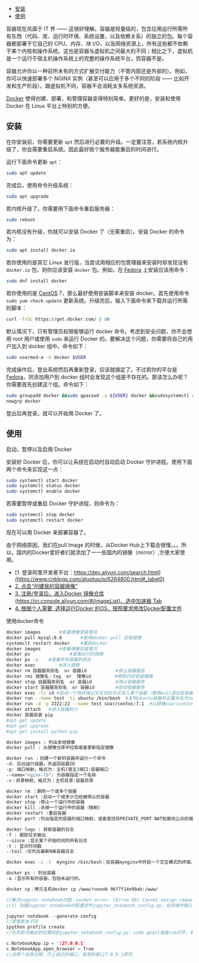 - [安装](#安装)
- [使用](#使用)

容器现在风靡于 IT 界 —— 这很好理解。容器是轻量级的，包含应用运行所需所有东西（代码、库、运行时环境、系统设置，以及依赖关系）的独立的包。每个容器都部署于它自己的 CPU、内存、块 I/O，以及网络资源上，所有这些都不依赖于某个内核和操作系统。这也是容器与虚拟机之间最大的不同；相比之下，虚拟机是一个运行于宿主机操作系统上的完整的操作系统平台，而容器不是。

容器允许你以一种前所未有的方式扩展交付能力（不管内部还是外部的）。例如，你可以快速部署多个 NGINX 实例（甚至可以应用于多个不同的阶段 —— 比如开发和生产阶段）。跟虚拟机不同，容器不会消耗太多系统资源。

[Docker](https://www.docker.com/) 使得创建、部署，和管理容器变得特别简单。更好的是，安装和使用 Docker 在 Linux 平台上特别的方便。

## 安装

在你安装前，你需要更新 `apt` 然后进行必要的升级。一定要注意，若系统内核升级了，你会需要重启系统。因此最好挑个服务器能重启的时间进行。

运行下面命令更新 `apt`：

```bash
sudo apt update
```

完成后，使用命令升级系统：

```bash
sudo apt upgrade
```

若内核升级了，你需要用下面命令重启服务器：

```bash
sudo reboot
```

若内核没有升级，你就可以安装 Docker 了（无需重启）。安装 Docker 的命令为：

```bash
sudo apt install docker.io
```

若你使用的是其它 Linux 发行版，当尝试用相应的包管理器来安装时却发现没有 `docker.io` 包，则你应该安装 `docker` 包。例如，在 [Fedora](https://getfedora.org/) 上安装应该用命令：

```bash
sudo dnf install docker
```

若你使用的是 [CentOS](https://www.linuxidc.com/topicnews.aspx?tid=14) 7，那么最好使用安装脚本来安装 docker。首先使用命令 `sudo yum check-update` 更新系统。升级完后，输入下面命令来下载并运行所需的脚本：

```bash
curl -fsSL https://get.docker.com/ | sh
```

默认情况下，只有管理员权限能够运行 docker 命令。考虑到安全问题，你不会想用 root 用户或使用 `sudo` 来运行 Docker 的。要解决这个问题，你需要将自己的用户加入到 docker 组中。命令如下：

```bash
sudo usermod-a -G docker $USER
```

完成操作后，登出系统然后再重新登录，应该就搞定了。不过若你的平台是 [Fedora](https://www.linuxidc.com/topicnews.aspx?tid=5)，则添加用户到 docker 组时会发现这个组是不存在的。那该怎么办呢？你需要首先创建这个组。命令如下：

```bash
sudo groupadd docker &&sudo gpasswd -a ${USER} docker &&sudosystemctl restart docker
newgrp docker
```

登出后再登录。就可以开始用 Docker 了。

## 使用

启动，暂停以及启用 Docker

安装好 Docker 后，你可以让系统在启动时自动启动 Docker 守护进程。使用下面两个命令来实现这一点：

```bash
sudo systemctl start docker
sudo systemclt status docker
sudo systemctl enable docker
```

若需要暂停或重启 Docker 守护进程，则命令为：

```bash
sudo systemctl stop docker
sudo systemctl restart docker
```

现在可以用 Docker 来部署容器了。

由于网络原因，我们在pull Image 的时候，从Docker Hub上下载会很慢。。。所以，国内的Docker爱好者们就添加了一一些国内的镜像（mirror）,方便大家使用。

- [1. 登录阿里开发者平台：https://dev.aliyun.com/search.html](https://www.cnblogs.com/atuotuo/p/6264800.html#_label0)
- [2. 点击“创建我的容器镜像”](https://www.cnblogs.com/atuotuo/p/6264800.html#_label1)
- [3. 注册/登录后，进入Docker 镜像仓库 (https://cr.console.aliyun.com/#/imageList)，选中加速器 Tab](https://www.cnblogs.com/atuotuo/p/6264800.html#_label2)
- [4. 根据个人需要, 选择运行Docker 的OS，按照要求修改Docker配置文件](https://www.cnblogs.com/atuotuo/p/6264800.html#_label3)

使用docker命令 

```bash
docker images		#查看镜像安装情况
docker pull mysql:8.0 		#使用docker pull 拉取镜像
systemclt restart docker	#重启docker
docker images		#查看镜像安装情况
docker ps				#查看运行的镜像
docker ps -a    #查看所有容器的状态
docker exec			#进入镜像
docker rm 容器服务别名  or 容器id  			#停止容器服务
docker rmi 镜像名：tag  or  镜像id		 #移除已经安装镜像
docker stop 容器服务别名  or 容器id			#停止容器服务
docker start 容器服务别名  or 容器id		#启动容器服务
docker exec -ti id #启动一个伪终端以交互式的方式进入某个容器（使用exit退出后容器不停止运行）
docker run --name test -ti ubuntu /bin/bash  #复制ubuntu容器并且重命名为test且运行，然后以伪终端交互式方式进入容器，运行bash
docker run -d -p 2222:22 --name test soar/centos:7.1  #以镜像soar/centos:7.1创建名为test的容器，并以后台模式运行，并做端口映射到宿主机2222端口，P参数重启容器宿主机端口会发生改变
docker attach 	#进入容器执行
docker 容器安装 pip
#apt-get update
#apt-get upgrade
#apt-get install python-pip

```

```bash
docker images : 列出本地镜像
docker pull : 从镜像仓库中拉取或者更新指定镜像

docker run ：创建一个新的容器并运行一个命令
-d: 后台运行容器，并返回容器ID
-p: 端口映射，格式为：主机(宿主)端口:容器端口
--name="nginx-lb": 为容器指定一个名称
-v：目录映射，格式为：主机目录:容器目录

docker rm ：删除一个或多个容器
docker start :启动一个或多少已经被停止的容器
docker stop :停止一个运行中的容器
docker kill :杀掉一个运行中的容器（强制）
docker restart :重启容器
docker port :列出指定的容器的端口映射，或者查找将PRIVATE_PORT NAT到面向公众的端口。

docker logs : 获取容器的日志
-f : 跟踪日志输出
--since :显示某个开始时间的所有日志
-t : 显示时间戳
--tail :仅列出最新N条容器日志

docker exec -i -t  mynginx /bin/bash：在容器mynginx中开启一个交互模式的终端，即通过SSH协议进入容器

docker ps : 列出容器
-a :显示所有的容器，包括未运行的。

docker cp：拷贝主机docker cp /www/runoob 96f7f14e99ab:/www/
```

```c
//解决jupyter notebook问题：socket.error: [Errno 99] Cannot assign requested address6
//1) 创建Jupyter notebook的配置文件jupyter_notebook_config.py，在终端中输入：

jupyter notebook --generate-config
//或者版本不同
ipython profile create
//在到命令输出的位置找到jupyter_notebook_config.py，sudo gedit或者vim打开，有时候要先chmod赋予权限，把该文件的：

c.NotebookApp.ip = '127.0.0.1'
c.NotebookApp.open_browser = True
//这两个去除注释，打上自己的端口，我用的是127.0.0.1即可
```

